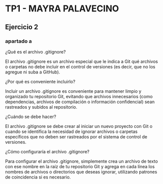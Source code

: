 # TP1 - MAYRA PALAVECINO

## Ejercicio 2

### apartado a


¿Qué es el archivo .gitignore?

El archivo .gitignore es un archivo especial que le indica a Git qué archivos o carpetas no debe incluir en el control de versiones (es decir, que no los agregue ni suba a GitHub).

¿Por qué es conveniente incluirlo?

Incluir un archivo .gitignore es conveniente para mantener limpio y organizado tu repositorio Git, evitando que archivos innecesarios (como dependencias, archivos de compilación o información confidencial) sean rastreados y subidos al repositorio.

¿Cuándo se debe hacer?

El archivo .gitignore se debe crear al iniciar un nuevo proyecto con Git o cuando se identifica la necesidad de ignorar archivos o carpetas específicos que no deben ser rastreados por el sistema de control de versiones. 

¿Cómo configuraría el archivo .gitignore?

Para configurar el archivo .gitignore, simplemente crea un archivo de texto con ese nombre en la raíz de tu repositorio Git y agrega en cada línea los nombres de archivos o directorios que deseas ignorar, utilizando patrones de coincidencia si es necesario.


